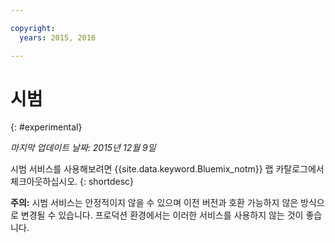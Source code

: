```yaml
---

copyright:
  years: 2015, 2016

---
```


# 시범
{: #experimental}

*마지막 업데이트 날짜: 2015년 12월 9일*

시범 서비스를 사용해보려면 {{site.data.keyword.Bluemix_notm}} 랩 카탈로그에서 체크아웃하십시오.
{: shortdesc} 



**주의:** 시범 서비스는 안정적이지 않을 수 있으며 이전 버전과 호환 가능하지 않은 방식으로 변경될 수 있습니다. 프로덕션 환경에서는 이러한 서비스를 사용하지
않는 것이 좋습니다. 

